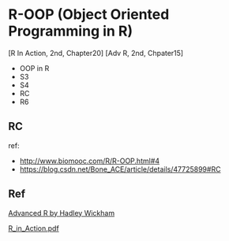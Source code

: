 # R-OOP (Object Oriented Programming in R)
[R In Action, 2nd, Chapter20]
[Adv R, 2nd, Chpater15]

- OOP in R
- S3
- S4
- RC
- R6



## RC

ref:
- http://www.biomooc.com/R/R-OOP.html#4
- https://blog.csdn.net/Bone_ACE/article/details/47725899#RC


## Ref
[Advanced R by Hadley Wickham](http://adv-r.had.co.nz/)

[R_in_Action.pdf](https://github.com/Rongtingting/RT_Library/blob/master/Book/R_in_Action.pdf)
